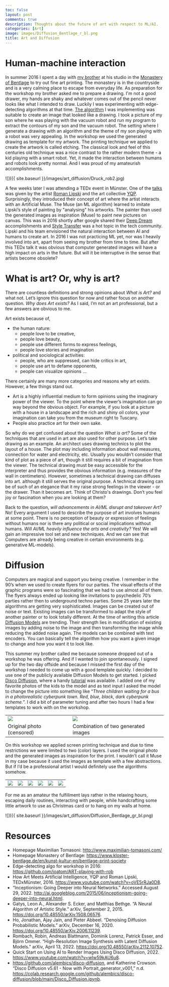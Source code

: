 ```yaml
---
toc: false
layout: post
comments: true
description: Thoughts about the future of art with respect to ML/AI.
categories: [Art]
image: images/Diffusion_Bentlage_r_bl.png
title: Art and Diffusion
---
```


# Human-machine interaction

In summer 2016 I spent a day with [my brother](http://www.maximilian-tomasoni.com/) at his studio in the [Monastery of Bentlage](https://www.kloster-bentlage.de/en/kunst-kultur-en/bentlage-print-society) to try out fine art printing. The monastery is in the countryside and is a very calming place to escape from everyday life.
As preparation for the workshop my brother asked me to prepare a drawing. I'm not a good drawer, my hands are shaky and whatever comes out of the pencil never looks like what I intended to draw. Luckily I was experimenting with edge-detecting algorithms at that time. [The algorithm](https://github.com/joatom/ART-playing-with-rob) I was implementing was suitable to create an image that looked like a drawing. I took a picture of my son where he was playing with the vacuum robot and run my program to extract the contours of my son and the vacuum robot. The setting where I generate a drawing with an algorithm and the theme of my son playing with a robot was very appealing.
In the workshop we used the generated drawing as template for my artwork. The printing technique we applied to create the artwork is called etching. The classical look and feel of this centuries old technique was a nice contrast to the rather modern theme - a kid playing with a smart robot. Yet, it made the interaction between humans and robots look pretty normal. And I was proud of my amateurish accomplishments.

![]({{ site.baseurl }}/images/art_diffusion/Druck_rob2.jpg)

A few weeks later I was attending a TEDx event in Münster. One of the [talks](https://www.youtube.com/watch?v=oVE5rRJa0D8) was given by the artist [Roman Lipski](https://www.romanlipski.com/) and the art collective [YQP](http://www.yqp.computer/). Surprisingly, they introduced their concept of art where the artist interacts with an Artificial Muse. The Muse (an ML algorithm) learned to imitate Lipski’s style of painting by "analysing" his artworks. The painter than used the generated images as inspiration (Muse) to paint new pictures on canvas.
This was in 2016 shortly after google shared their [Deep Dream](http://ai.googleblog.com/2015/06/inceptionism-going-deeper-into-neural.html) accomplishments and [Style Transfer](http://arxiv.org/abs/1508.06576) was a hot topic in the tech community. Lipski and his team envisioned the natural interaction between AI and humans to create art.
In 2016 I was not practicing ML yet, nor was I heavily involved into art, apart from seeing my brother from time to time. But after this TEDx talk it was obvious that computer generated images will have a high impact on arts in the future. But will it be interruptive in the sense that artists become obsolete?

# What is art? Or, why is art?

There are countless definitions and strong opinions about *What is Art?* and what not. Let’s ignore this question for now and rather focus on another question.
*Why does Art exists?*
As I said, I’m not an art professional, but a few answers are obvious to me.

Art exists because of,
- the human nature:
    - people love to be creative,
    - people love beauty,
    - people use different forms to express feelings,
    - people love stories and imagination
- political and sociological activities:
    - people, who are suppressed, can hide critics in art,
    - people use art to defame opponents,
    - people can visualize opinions
…

There certainly are many more categories and reasons why art exists. However, a few things stand out.
- Art is a highly influential medium to form opinions using the imaginary power of the viewer. To the point where the viewer’s imagination can go way beyond the obvious object. For example, if you look at a picture with a house in a landscape and the rich and shiny oil colors, your imagination can take you from the museum right to Tuscany.
- People also practice art for their own sake.

So why do we get confused about the question *What is art?* Some of the techniques that are used in art are also used for other purpose.
Let’s take drawing as an example. An architect uses drawing technics to plot the layout of a house. The plot may including information about wall measures, connection for water and electricity, etc. Usually you wouldn’t consider that kind of plot as a piece of art, though it still requires a bit of imagination from the viewer. The technical drawing must be easy accessible for the interpreter and thus provides the obvious information (e.g. measures of the wall in centimeters). However, sometimes a technical drawing can diffuses into art. although it still serves the original purpose. A technical drawing can be of such of an elegance that it my raise strong feelings in the viewer - or the drawer. Than it becomes art. Think of Christo's drawings. Don’t you feel joy or fascination when you are looking at them?

Back to the question, *will advancements in AI/ML disrupt and takeover Art?* No! Every argument I used to describe the purpose of art involves humans at some point. There is no perception of beauty or expression of feelings without humans nor is there any political or social implications without humans.
*Will AI/ML heavily influence the arts and creativity?* Yes! We will gain an impressive tool set and new techniques. And we can see that Computers are already being creative in certain environments (e.g. generative ML-models).

# Diffusion

Computers are magical and support you being creative. I remember in the 90’s when we used to create flyers for our parties. The visual effects of the graphic programs were so fascinating that we had to use almost all of them. The flyers always ended up looking like invitations to psychedelic 70’s parties rather then to underground techno parties.
Some 25 years later the algorithms are getting very sophisticated. Images can be created out of noise or text. Existing images can be transformed to adapt the style of another painter or to look totally different.
At the time of writing this article [Diffusion Models](https://arxiv.org/abs/2112.10752) are trending. Their strength lies in modification of existing images by adding noise to the image and then transforming the image while reducing the added noise again. The models can be combined with text encoders. You can basically tell the algorithm how you want a given image to change and how you want it to look like.

This summer my brother called me because someone dropped out of a workshop he was offering. And if I wanted to join spontaneously. I signed up for the two day offside and because I missed the first day of the workshop I needed to come up with a good template quickly. I decided to use one of the publicly available Diffusion Models to get started. I picked [Disco Diffusion](https://colab.research.google.com/github/alembics/disco-diffusion/blob/main/Disco_Diffusion.ipynb), where a handy [tutorial](https://www.youtube.com/watch?v=wIw59kAU6u8) was available. I added one of my favorite photos of the kids to the model and as text input I asked the model to change the picture into something like “*Three children waiting for a bus in a photorealistic cyberpunk town. Red, blue, black, dark cyberpunk scheme.*”. I did a bit of parameter tuning and after two hours I had a few templates to work with on the workshop.

<table>
	<tr>
		<td><img src="{{ site.baseurl }}/images/art_diffusion/Foto.png"/></td>
 		<td><img src="{{ site.baseurl }}/images/art_diffusion/Diffusion_merged.png"></td>
	</tr>
	<tr>
		<td>Original photo (censored)</td>
		<td>Combination of two generated images</td>
	</tr>
</table>

On this workshop we applied screen printing technique and due to time restrictions we were limited to two (color) layers. I used the original photo and the generated images as inspiration for the print. I wouldn’t call it Muse in my case because it used the images as template with a few abstractions. But if I’d be a professional artist I would definitely use the algorithms somehow.

<table>
	<tr>
		<td><img src="{{ site.baseurl }}/images/art_diffusion/ws1.jpg"/></td>
 		<td><img src="{{ site.baseurl }}/images/art_diffusion/ws2.jpg"/></td>
 		<td><img src="{{ site.baseurl }}/images/art_diffusion/ws3.jpg"/></td>
 		<td><img src="{{ site.baseurl }}/images/art_diffusion/ws4.jpg"/></td>
 		<td><img src="{{ site.baseurl }}/images/art_diffusion/ws5.jpg"/></td>
		<td><img src="{{ site.baseurl }}/images/art_diffusion/ws6.jpg"/></td>
	</tr>
</table>

For me as an amateur the fulfillment lays rather in the relaxing hours, escaping daily routines, interacting with people, while handcrafting some little artwork to use as Christmas card or to hang on my walls at home.

![]({{ site.baseurl }}/images/art_diffusion/Diffusion_Bentlage_gr_bl.png)

# Resources
- Homepage Maximilian Tomasoni: http://www.maximilian-tomasoni.com/
- Homepage Monastery of Bentlage: https://www.kloster-bentlage.de/en/kunst-kultur-en/bentlage-print-society
- Edge-detecting algo for workshop in 2016: https://github.com/joatom/ART-playing-with-rob
- How Art Meets Artificial Intelligence, YQP and Roman Lipski, TEDxMünster, 2016. https://www.youtube.com/watch?v=oVE5rRJa0D8.
- “Inceptionism: Going Deeper into Neural Networks.” Accessed August 29, 2022. http://ai.googleblog.com/2015/06/inceptionism-going-deeper-into-neural.html.
- Gatys, Leon A., Alexander S. Ecker, and Matthias Bethge. “A Neural Algorithm of Artistic Style.” arXiv, September 2, 2015. https://doi.org/10.48550/arXiv.1508.06576.
- Ho, Jonathan, Ajay Jain, and Pieter Abbeel. “Denoising Diffusion Probabilistic Models.” arXiv, December 16, 2020. https://doi.org/10.48550/arXiv.2006.11239.
- Rombach, Robin, Andreas Blattmann, Dominik Lorenz, Patrick Esser, and Björn Ommer. “High-Resolution Image Synthesis with Latent Diffusion Models.” arXiv, April 13, 2022. https://doi.org/10.48550/arXiv.2112.10752.
- Quick Start on Using AI to Render Images Using Disco Diffusion, 2022. https://www.youtube.com/watch?v=wIw59kAU6u8.
- https://github.com/alembics/disco-diffusion, and Katherine Crowson. “Disco Diffusion v5.61 - Now with Portrait_generator_v001,” n.d. https://colab.research.google.com/github/alembics/disco-diffusion/blob/main/Disco_Diffusion.ipynb.

